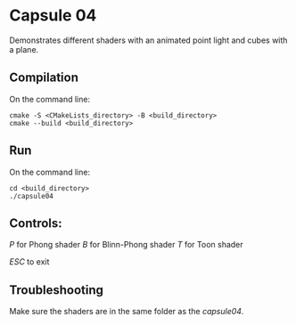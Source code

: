 # Capsule 04
Demonstrates different shaders with an animated point light and cubes with a plane.

## Compilation
On the command line:
```
cmake -S <CMakeLists_directory> -B <build_directory>
cmake --build <build_directory>
```

## Run
On the command line:
```
cd <build_directory>
./capsule04
```

## Controls:
*P* for Phong shader
*B* for Blinn-Phong shader
*T* for Toon shader

*ESC* to exit

## Troubleshooting

Make sure the shaders are in the same folder as the *capsule04*.
